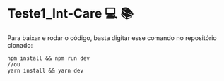 # Teste1_Int-Care :computer: :books:
Para baixar e rodar o código, basta digitar esse comando no repositório clonado:
```
npm install && npm run dev
//ou
yarn install && yarn dev
```
